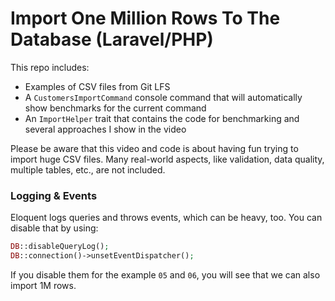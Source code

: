 

# Import One Million Rows To The Database (Laravel/PHP)


This repo includes:

- Examples of CSV files from Git LFS
- A `CustomersImportCommand` console command that will automatically show benchmarks for the current command
- An `ImportHelper` trait that contains the code for benchmarking and several approaches I show in the video

Please be aware that this video and code is about having fun trying to import huge CSV files. Many real-world aspects, like validation, data quality, multiple tables, etc., are not included.



### Logging & Events

Eloquent logs queries and throws events, which can be heavy, too. You can disable that by using:

```php
DB::disableQueryLog();
DB::connection()->unsetEventDispatcher();
```

If you disable them for the example `05` and `06`, you will see that we can also import 1M rows.
